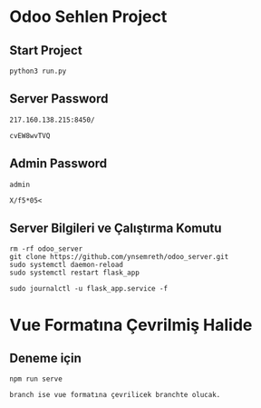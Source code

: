 # Odoo Sehlen Project

## Start Project

    python3 run.py

## Server Password

    217.160.138.215:8450/

    cvEW8wvTVQ

## Admin Password

    admin

    X/f5*05<

## Server Bilgileri  ve Çalıştırma Komutu

    rm -rf odoo_server
    git clone https://github.com/ynsemreth/odoo_server.git
    sudo systemctl daemon-reload
    sudo systemctl restart flask_app

    sudo journalctl -u flask_app.service -f


# Vue Formatına Çevrilmiş Halide

## Deneme için 
    npm run serve

    branch ise vue formatına çevrilicek branchte olucak.